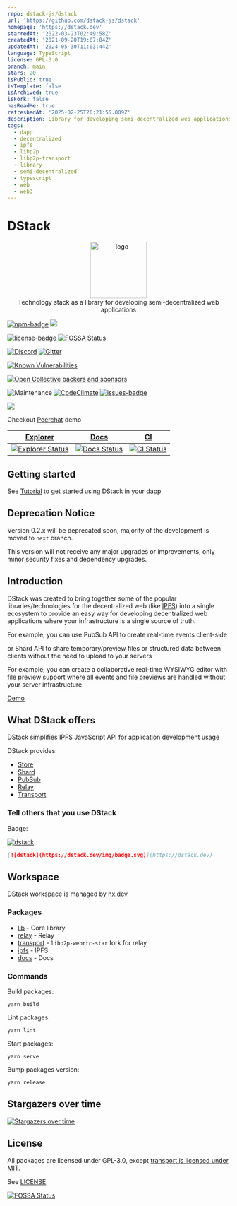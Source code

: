 ```yaml
---
repo: dstack-js/dstack
url: 'https://github.com/dstack-js/dstack'
homepage: 'https://dstack.dev'
starredAt: '2022-03-23T02:49:58Z'
createdAt: '2021-09-20T19:07:04Z'
updatedAt: '2024-05-30T11:03:44Z'
language: TypeScript
license: GPL-3.0
branch: main
stars: 20
isPublic: true
isTemplate: false
isArchived: true
isFork: false
hasReadMe: true
refreshedAt: '2025-02-25T20:21:55.009Z'
description: Library for developing semi-decentralized web applications
tags:
  - dapp
  - decentralized
  - ipfs
  - libp2p
  - libp2p-transport
  - library
  - semi-decentralized
  - typescript
  - web
  - web3
---
```


# DStack

<p align="center">
  <img alt="logo" width="128" src="./docs/static/img/logo.svg" />
  <br />
  Technology stack as a library for developing semi-decentralized web applications
</p>

[![npm-badge]][npm] ![](https://badgen.net/npm/types/@dstack-js/lib)

[![license-badge]][license] [![FOSSA Status][fossa-badge]][fossa]

[![Discord][discord-badge]][discord] [![Gitter](https://badges.gitter.im/dstack-chat/community.svg)](https://gitter.im/dstack-chat/community?utm_source=badge&utm_medium=badge&utm_campaign=pr-badge&utm_content=body_badge)

[![Known Vulnerabilities](https://snyk.io/test/github/dstack-js/dstack/badge.svg)](https://snyk.io/test/github/dstack-js/dstack)

[![Open Collective backers and sponsors](https://img.shields.io/opencollective/all/dstack)](https://opencollective.com/dstack)

![Maintenance](https://img.shields.io/maintenance/yes/2022) [![CodeClimate](https://api.codeclimate.com/v1/badges/79ea2d56c8d646635e7e/maintainability)](https://codeclimate.com/github/dstack-js/dstack/maintainability) [![issues-badge]][issues]

<a href="https://www.buymeacoffee.com/0x77dev"><img src="https://img.buymeacoffee.com/button-api/?text=Support Development&emoji=💸&slug=0x77dev&button_colour=000000&font_colour=ffffff&font_family=Lato&outline_colour=ffffff&coffee_colour=FFDD00" /></a>

Checkout [Peerchat](https://dstack.dev/blog/peerchat) demo

| [Explorer][explorer]                                   | [Docs][docs]                               | [CI][ci]                     |
| ------------------------------------------------------ | ------------------------------------------ | ---------------------------- |
| [![Explorer Status][explorer-badge]][explorer-deploys] | [![Docs Status][docs-badge]][docs-deploys] | [![CI Status][ci-badge]][ci] |

## Getting started

See [Tutorial](https://dstack.dev/docs/intro) to get started using DStack in your dapp

## Deprecation Notice

Version 0.2.x will be deprecated soon, majority of the development is moved to `next` branch.

This version will not receive any major upgrades or improvements, only minor security fixes and dependency upgrades.

## Introduction

DStack was created to bring together some of the popular libraries/technologies for the decentralized web (like [IPFS](https://ipfs.io)) into a single ecosystem to provide an easy way for developing decentralized web applications where your infrastructure is a single source of truth.

For example, you can use PubSub API to create real-time events client-side

or Shard API to share temporary/preview files or structured data between clients without the need to upload to your servers

For example, you can create a collaborative real-time WYSIWYG editor with file preview support where all events and file previews are handled without your server infrastructure.

[Demo](https://imgur.com/cKjBrge)

## What DStack offers

DStack simplifies IPFS JavaScript API for application development usage

DStack provides:

- [Store](./apps/docs/store.md)
- [Shard](./apps/docs/shard.md)
- [PubSub](./apps/docs/pubsub.md)
- [Relay](./packages/relay)
- [Transport](./packages/transport)

### Tell others that you use DStack

Badge:

[![dstack](https://dstack.dev/img/badge.svg)](https://dstack.dev)

```markdown
[![dstack](https://dstack.dev/img/badge.svg)](https://dstack.dev)
```

## Workspace

DStack workspace is managed by [nx.dev](https://nx.dev)

### Packages

- [lib](./packages/lib) - Core library
- [relay](./packages/relay) - Relay
- [transport](./packages/transport) - `libp2p-webrtc-star` fork for relay
- [ipfs](./packages/ipfs) - IPFS
- [docs](./docs) - Docs

### Commands

Build packages:

```console
yarn build
```

Lint packages:

```console
yarn lint
```

Start packages:

```console
yarn serve
```

Bump packages version:

```console
yarn release
```

## Stargazers over time

[![Stargazers over time](https://starchart.cc/dstack-js/dstack.svg)](https://starchart.cc/dstack-js/dstack)

## License

All packages are licensed under GPL-3.0, except [transport is licensed under MIT](./packages/transport/LICENSE).

See [LICENSE](../LICENSE)

[![FOSSA Status](https://app.fossa.com/api/projects/git%2Bgithub.com%2Fdstack-js%2Fdstack.svg?type=large)](https://app.fossa.com/projects/git%2Bgithub.com%2Fdstack-js%2Fdstack?ref=badge_large)

[license]: https://github.com/dstack-js/dstack/blob/main/LICENSE
[license-badge]: https://img.shields.io/github/license/dstack-js/dstack
[issues]: https://github.com/dstack-js/dstack/issues
[issues-badge]: https://img.shields.io/github/issues/dstack-js/dstack
[npm]: https://www.npmjs.com/package/@dstack-js/lib
[npm-badge]: https://img.shields.io/npm/v/@dstack-js/lib
[ci]: https://github.com/dstack-js/dstack/actions/workflows/nx.yaml
[ci-badge]: https://github.com/dstack-js/dstack/actions/workflows/nx.yaml/badge.svg
[fossa-badge]: https://app.fossa.com/api/projects/git%2Bgithub.com%2Fdstack-js%2Fdstack.svg?type=shield
[fossa]: https://app.fossa.com/projects/git%2Bgithub.com%2Fdstack-js%2Fdstack
[discord-badge]: https://discordapp.com/api/guilds/890305580139446322/widget.png?style=shield
[discord]: https://discord.link/dstack
[changelog-badge]: https://img.shields.io/badge/DStack-changelog-blue
[changelog]: https://dstack.dev/changelog
[explorer]: https://explorer.dstack.dev
[explorer-badge]: https://api.netlify.com/api/v1/badges/995efbf9-cafc-4354-b597-44a13e872d34/deploy-status
[explorer-deploys]: https://app.netlify.com/sites/dstack-explorer/deploys
[docs]: https://dstack.dev
[docs-badge]: https://api.netlify.com/api/v1/badges/aa98407a-eb62-401d-a403-4ea91e55d37b/deploy-status
[docs-deploys]: https://app.netlify.com/sites/dstack-docs/deploys
